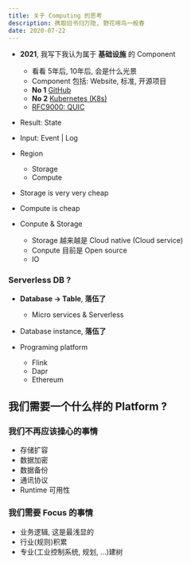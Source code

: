 ```yaml
---
title: 关于 Computing 的思考
description: 携取旧书归万隐, 野花啼鸟一般春
date: 2020-07-22
---
```


* **2021**, 我写下我认为属于 **基础设施** 的 Component
  - 看看 5年后, 10年后, 会是什么光景
  - Component 包括: Website, 标准, 开源项目
  - **No 1** [GitHub](https://github.com)
  - **No 2** [Kubernetes (K8s)](https://github.com/kubernetes/kubernetes)
  - [RFC9000: QUIC](https://datatracker.ietf.org/doc/html/rfc9000)

* Result: State
* Input: Event | Log
* Region
  - Storage
  - Compute
* Storage is very very cheap
* Compute is cheap

* Conpute & Storage
  - Storage 越来越是 Cloud native (Cloud service)
  - Conpute 目前是 Open source
  - IO

### Serverless DB ?

* **Database -> Table**, **落伍了**
  - Micro services & Serverless
* Database instance, **落伍了**

* Programing platform
  - Flink
  - Dapr
  - Ethereum

## 我们需要一个什么样的 Platform ?

### 我们不再应该操心的事情

* 存储扩容
* 数据加密
* 数据备份
* 通讯协议
* Runtime 可用性

### 我们需要 Focus 的事情

* 业务逻辑, 这是最浅显的
* 行业(规则)积累
* 专业(工业控制系统, 规划, ...)建树
